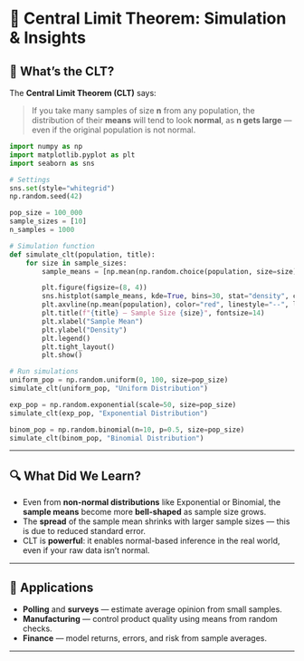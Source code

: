 # 🧪 Central Limit Theorem: Simulation & Insights

## 🧠 What’s the CLT?

The **Central Limit Theorem (CLT)** says:

> If you take many samples of size **n** from any population, the distribution of their **means** will tend to look **normal**, as **n gets large** — even if the original population is not normal.


```python
import numpy as np
import matplotlib.pyplot as plt
import seaborn as sns

# Settings
sns.set(style="whitegrid")
np.random.seed(42)

pop_size = 100_000
sample_sizes = [10]
n_samples = 1000

# Simulation function
def simulate_clt(population, title):
    for size in sample_sizes:
        sample_means = [np.mean(np.random.choice(population, size=size)) for _ in range(n_samples)]

        plt.figure(figsize=(8, 4))
        sns.histplot(sample_means, kde=True, bins=30, stat="density", color="skyblue")
        plt.axvline(np.mean(population), color="red", linestyle="--", label="True Mean")
        plt.title(f"{title} — Sample Size {size}", fontsize=14)
        plt.xlabel("Sample Mean")
        plt.ylabel("Density")
        plt.legend()
        plt.tight_layout()
        plt.show()

# Run simulations
uniform_pop = np.random.uniform(0, 100, size=pop_size)
simulate_clt(uniform_pop, "Uniform Distribution")

exp_pop = np.random.exponential(scale=50, size=pop_size)
simulate_clt(exp_pop, "Exponential Distribution")

binom_pop = np.random.binomial(n=10, p=0.5, size=pop_size)
simulate_clt(binom_pop, "Binomial Distribution")
```

---

## 🔍 What Did We Learn?

* Even from **non-normal distributions** like Exponential or Binomial, the **sample means** become more **bell-shaped** as sample size grows.
* The **spread** of the sample mean shrinks with larger sample sizes — this is due to reduced standard error.
* CLT is **powerful**: it enables normal-based inference in the real world, even if your raw data isn’t normal.

---

## 💼 Applications

* **Polling** and **surveys** — estimate average opinion from small samples.
* **Manufacturing** — control product quality using means from random checks.
* **Finance** — model returns, errors, and risk from sample averages.

---


